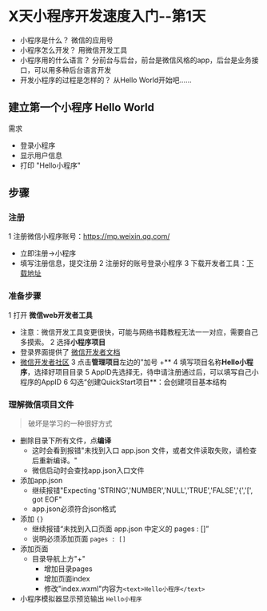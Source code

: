 # X天小程序开发速度入门--第1天

* 小程序是什么？ 微信的应用号
* 小程序怎么开发？ 用微信开发工具
* 小程序用的什么语言？ 分前台与后台，前台是微信风格的app，后台是业务接口，可以用多种后台语言开发
* 开发小程序的过程是怎样的？ 从Hello World开始吧……

## 建立第一个小程序 Hello World
需求
* 登录小程序
* 显示用户信息
* 打印 "Hello小程序"

## 步骤
### 注册
1 注册微信小程序账号：https://mp.weixin.qq.com/
   * 立即注册->小程序
   * 填写注册信息，提交注册
2 注册好的账号登录小程序
3 下载开发者工具：[下载地址 ](https://mp.weixin.qq.com/debug/wxadoc/dev/devtools/download.html?t=1510576089)

### 准备步骤
1 打开 **微信web开发者工具**
   * 注意：微信开发工具变更很快，可能与网络书籍教程无法一一对应，需要自己多摸索。
2 选择**小程序项目**
   * 登录界面提供了 [微信开发者文档](https://mp.weixin.qq.com/debug/wxadoc/dev/index.html)
   * [微信开发者社区](https://developers.weixin.qq.com/home?token=137700584&lang=zh_CN)
3 点击**管理项目**左边的"加号 +**
4 填写项目名称**Hello小程序**，选择好项目目录
5 AppID先选择无，待申请注册通过后，可以填写自己小程序的AppID
6 勾选“创建QuickStart项目**：会创建项目基本结构

### 理解微信项目文件
> 破坏是学习的一种很好方式

* 删除目录下所有文件，点**编译**
   * 这时会看到报错"未找到入口 app.json 文件，或者文件读取失败，请检查后重新编译。"
   * 微信启动时会查找app.json入口文件
* 添加app.json
   * 继续报错"Expecting 'STRING','NUMBER','NULL','TRUE','FALSE','{','[', got EOF"
   * app.json必须符合json格式
* 添加 `{}`
   * 继续报错“未找到入口页面 app.json 中定义的 pages : []”
   * 说明必须添加页面 `pages : []`
* 添加页面
   * 目录导航上方"+"
      * 增加目录pages
      * 增加页面index
      * 修改"index.wxml"内容为`<text>Hello小程序</text>`
* 小程序模拟器显示预览输出 `Hello小程序`
